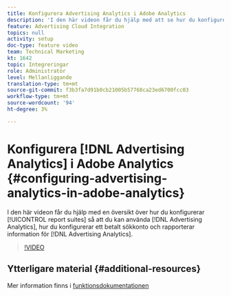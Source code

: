 ```yaml
---
title: Konfigurera Advertising Analytics i Adobe Analytics
description: 'I den här videon får du hjälp med att se hur du konfigurerar dina rapportsviter så att de kan använda Advertising Analytics, hur du konfigurerar ett betalt sökkonto och rapporterar information för Advertising Analytics. '
feature: Advertising Cloud Integration
topics: null
activity: setup
doc-type: feature video
team: Technical Marketing
kt: 1642
topic: Integreringar
role: Administratör
level: Mellanliggande
translation-type: tm+mt
source-git-commit: f3b3fa7d91b0cb21005b57768ca23ed6700fcc03
workflow-type: tm+mt
source-wordcount: '94'
ht-degree: 3%

---
```



# Konfigurera [!DNL Advertising Analytics] i Adobe Analytics {#configuring-advertising-analytics-in-adobe-analytics}

I den här videon får du hjälp med en översikt över hur du konfigurerar [!UICONTROL report suites] så att du kan använda [!DNL Advertising Analytics], hur du konfigurerar ett betalt sökkonto och rapporterar information för [!DNL Advertising Analytics].

>[!VIDEO](https://video.tv.adobe.com/v/23119/?quality=12)

## Ytterligare material {#additional-resources}

Mer information finns i [funktionsdokumentationen](https://docs.adobe.com/content/help/en/analytics/integration/advertising-analytics/overview.html)
